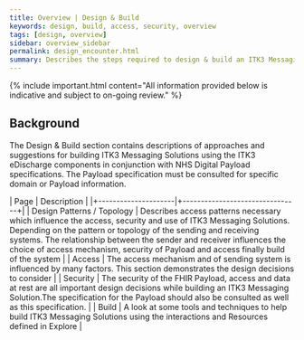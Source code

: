 ```yaml
---
title: Overview | Design & Build 
keywords: design, build, access, security, overview
tags: [design, overview]
sidebar: overview_sidebar
permalink: design_encounter.html
summary: Describes the steps required to design & build an ITK3 Messaging Solution using the interactions and profiles described in Explore.
---
```


{% include important.html content="All information provided below is indicative and subject to on-going review." %}

## Background ##

The Design & Build section contains descriptions of approaches and suggestions for building ITK3 Messaging Solutions using the ITK3 eDischarge components in conjunction with NHS Digital Payload specifications. The Payload specification must be consulted for specific domain or Payload information.


| Page              |  Description    |
|+---------------------|+--------------------------------+|
| Design Patterns / Topology | Describes access patterns necessary which influence the access, security and use of ITK3 Messaging Solutions. Depending on the pattern or topology of the sending and receiving systems. The relationship between the sender and receiver influences the choice of access mechanism, security of Payload and access finally build of the system |
| Access | The access mechanism and of sending system is influenced by many factors. This section demonstrates the design decisions to consider | 
| Security | The security of the FHIR Payload, access and data at rest are all important design decisions while building an ITK3 Messaging Solution.The specification for the Payload should also be consulted as well as this specification. | 
| Build | A look at some tools and techniques to help build ITK3 Messaging Solutions using the interactions and Resources defined in Explore | 





